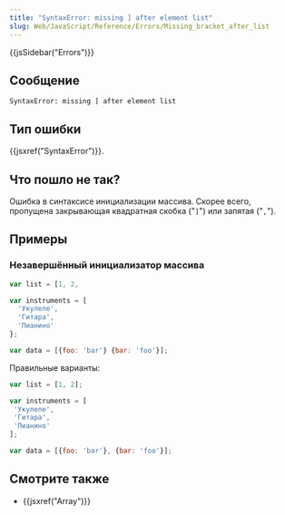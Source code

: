 ```yaml
---
title: "SyntaxError: missing ] after element list"
slug: Web/JavaScript/Reference/Errors/Missing_bracket_after_list
---
```


{{jsSidebar("Errors")}}

## Сообщение

```
SyntaxError: missing ] after element list
```

## Тип ошибки

{{jsxref("SyntaxError")}}.

## Что пошло не так?

Ошибка в синтаксисе инициализации массива. Скорее всего, пропущена закрывающая квадратная скобка ("`]`") или запятая ("`,`").

## Примеры

### Незавершённый инициализатор массива

```js example-bad
var list = [1, 2,

var instruments = [
  'Укулеле',
  'Гитара',
  'Пианино'
};

var data = [{foo: 'bar'} {bar: 'foo'}];
```

Правильные варианты:

```js example-good
var list = [1, 2];

var instruments = [
 'Укулеле',
 'Гитара',
 'Пианино'
];

var data = [{foo: 'bar'}, {bar: 'foo'}];
```

## Смотрите также

- {{jsxref("Array")}}

